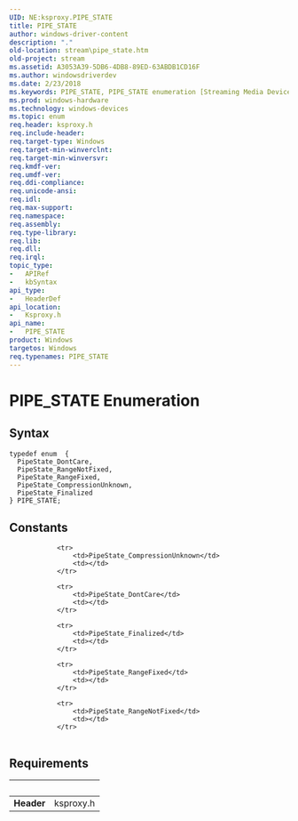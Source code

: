 ```yaml
---
UID: NE:ksproxy.PIPE_STATE
title: PIPE_STATE
author: windows-driver-content
description: "."
old-location: stream\pipe_state.htm
old-project: stream
ms.assetid: A3053A39-5DB6-4DB8-89ED-63ABDB1CD16F
ms.author: windowsdriverdev
ms.date: 2/23/2018
ms.keywords: PIPE_STATE, PIPE_STATE enumeration [Streaming Media Devices], PipeState_CompressionUnknown, PipeState_DontCare, PipeState_Finalized, PipeState_RangeFixed, PipeState_RangeNotFixed, ksproxy/PIPE_STATE, ksproxy/PipeState_CompressionUnknown, ksproxy/PipeState_DontCare, ksproxy/PipeState_Finalized, ksproxy/PipeState_RangeFixed, ksproxy/PipeState_RangeNotFixed, stream.pipe_state
ms.prod: windows-hardware
ms.technology: windows-devices
ms.topic: enum
req.header: ksproxy.h
req.include-header: 
req.target-type: Windows
req.target-min-winverclnt: 
req.target-min-winversvr: 
req.kmdf-ver: 
req.umdf-ver: 
req.ddi-compliance: 
req.unicode-ansi: 
req.idl: 
req.max-support: 
req.namespace: 
req.assembly: 
req.type-library: 
req.lib: 
req.dll: 
req.irql: 
topic_type:
-	APIRef
-	kbSyntax
api_type:
-	HeaderDef
api_location:
-	Ksproxy.h
api_name:
-	PIPE_STATE
product: Windows
targetos: Windows
req.typenames: PIPE_STATE
---
```


# PIPE_STATE Enumeration


## Syntax
````
typedef enum  { 
  PipeState_DontCare,
  PipeState_RangeNotFixed,
  PipeState_RangeFixed,
  PipeState_CompressionUnknown,
  PipeState_Finalized
} PIPE_STATE;
````

## Constants

<table>
            
                <tr>
                    <td>PipeState_CompressionUnknown</td>
                    <td></td>
                </tr>
            
                <tr>
                    <td>PipeState_DontCare</td>
                    <td></td>
                </tr>
            
                <tr>
                    <td>PipeState_Finalized</td>
                    <td></td>
                </tr>
            
                <tr>
                    <td>PipeState_RangeFixed</td>
                    <td></td>
                </tr>
            
                <tr>
                    <td>PipeState_RangeNotFixed</td>
                    <td></td>
                </tr>
</table>


## Requirements
| &nbsp; | &nbsp; |
| ---- |:---- |
| **Header** | ksproxy.h |